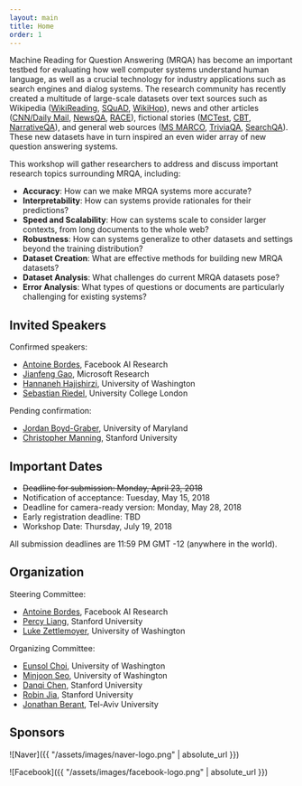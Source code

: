 ```yaml
---
layout: main
title: Home
order: 1
---
```

Machine Reading for Question Answering (MRQA) has become an important testbed for 
evaluating how well computer systems understand human language,
as well as a crucial technology for industry applications such as search engines and dialog systems.
The research community has recently created a multitude of large-scale datasets 
over text sources such as 
Wikipedia ([WikiReading](http://www.aclweb.org/anthology/P16-1145), 
[SQuAD](https://aclweb.org/anthology/D16-1264),
[WikiHop](https://arxiv.org/pdf/1710.06481.pdf)), 
news and other articles ([CNN/Daily Mail](https://arxiv.org/pdf/1506.03340.pdf), 
[NewsQA](https://arxiv.org/pdf/1611.09830.pdf),
[RACE](http://aclweb.org/anthology/D17-1082)),
fictional stories ([MCTest](http://aclweb.org/anthology/D/D13/D13-1020.pdf), 
[CBT](https://arxiv.org/pdf/1511.02301.pdf),
[NarrativeQA](https://arxiv.org/pdf/1712.07040.pdf)), 
and general web sources ([MS MARCO](https://arxiv.org/pdf/1611.09268.pdf), 
[TriviaQA](http://www.aclweb.org/anthology/P17-1147), 
[SearchQA](https://arxiv.org/pdf/1704.05179.pdf)).
These new datasets have in turn inspired an even wider array of new question answering systems.

This workshop will gather researchers to address and discuss important research topics
surrounding MRQA, including:
- **Accuracy**: How can we make MRQA systems more accurate?
- **Interpretability**: How can systems provide rationales for their predictions?
- **Speed and Scalability**: How can systems scale to consider larger contexts, from long documents to the whole web?
- **Robustness**: How can systems generalize to other datasets and settings beyond the training distribution?
- **Dataset Creation**: What are effective methods for building new MRQA datasets?
- **Dataset Analysis**: What challenges do current MRQA datasets pose?
- **Error Analysis**: What types of questions or documents are particularly challenging for existing systems?

## Invited Speakers
Confirmed speakers:
- [Antoine Bordes](https://research.fb.com/people/bordes-antoine/), Facebook AI Research 
- [Jianfeng Gao](https://www.microsoft.com/en-us/research/people/jfgao/), Microsoft Research
- [Hannaneh Hajishirzi](http://ssli.ee.washington.edu/~hannaneh/), University of Washington
- [Sebastian Riedel](http://www.riedelcastro.org/), University College London

Pending confirmation:
- [Jordan Boyd-Graber](http://www.umiacs.umd.edu/~jbg/), University of Maryland 
- [Christopher Manning](https://nlp.stanford.edu/manning/), Stanford University 

## Important Dates
- ~~Deadline for submission: Monday, April 23, 2018~~  
- Notification of acceptance: Tuesday, May 15, 2018  
- Deadline for camera-ready version: Monday, May 28, 2018  
- Early registration deadline: TBD  
- Workshop Date: Thursday, July 19, 2018

All submission deadlines are 11:59 PM GMT -12 (anywhere in the world). 

## Organization
Steering Committee:
- [Antoine Bordes](https://research.fb.com/people/bordes-antoine/), Facebook AI Research
- [Percy Liang](https://cs.stanford.edu/~pliang/), Stanford University
- [Luke Zettlemoyer](https://www.cs.washington.edu/people/faculty/lsz), University of Washington

Organizing Committee:
- [Eunsol Choi](https://homes.cs.washington.edu/~eunsol/home.html), University of Washington
- [Minjoon Seo](https://seominjoon.github.io/), University of Washington
- [Danqi Chen](http://cs.stanford.edu/people/danqi/), Stanford University
- [Robin Jia](http://stanford.edu/~robinjia/), Stanford University 
- [Jonathan Berant](http://www.cs.tau.ac.il/~joberant/), Tel-Aviv University

## Sponsors
![Naver]({{ "/assets/images/naver-logo.png" | absolute_url }})

![Facebook]({{ "/assets/images/facebook-logo.png" | absolute_url }})


